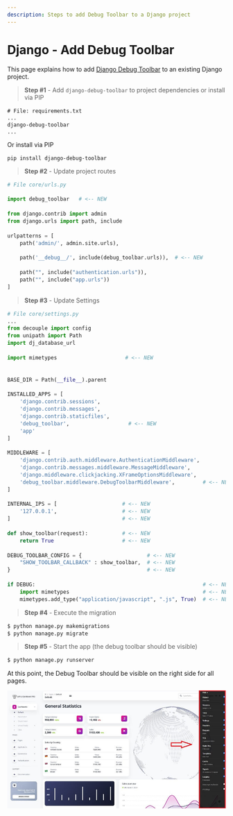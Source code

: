 ```yaml
---
description: Steps to add Debug Toolbar to a Django project
---
```


# Django - Add Debug Toolbar

This page explains how to add [Django Debug Toolbar](https://django-debug-toolbar.readthedocs.io/en/latest/index.html) to an existing Django project. 

> **Step \#1** - Add `django-debug-toolbar` to project dependencies or install via PIP

```text
# File: requirements.txt
...
django-debug-toolbar
...
```

Or install via PIP

```text
pip install django-debug-toolbar
```

> **Step \#2** - Update project routes

```python
# File core/urls.py

import debug_toolbar   # <-- NEW                     

from django.contrib import admin
from django.urls import path, include  

urlpatterns = [
    path('admin/', admin.site.urls),          
    
    path('__debug__/', include(debug_toolbar.urls)),  # <-- NEW
    
    path("", include("authentication.urls")), 
    path("", include("app.urls"))             
]

```

> **Step \#3** - Update Settings

```python
# File core/settings.py
...
from decouple import config
from unipath import Path
import dj_database_url

import mimetypes                      # <-- NEW


BASE_DIR = Path(__file__).parent

INSTALLED_APPS = [
    'django.contrib.sessions',
    'django.contrib.messages',
    'django.contrib.staticfiles',
    'debug_toolbar',                   # <-- NEW
    'app'  
]

MIDDLEWARE = [
    'django.contrib.auth.middleware.AuthenticationMiddleware',
    'django.contrib.messages.middleware.MessageMiddleware',
    'django.middleware.clickjacking.XFrameOptionsMiddleware',
    'debug_toolbar.middleware.DebugToolbarMiddleware',         # <-- NEW
]

INTERNAL_IPS = [                     # <-- NEW
    '127.0.0.1',                     # <-- NEW
]                                    # <-- NEW

def show_toolbar(request):           # <-- NEW
    return True                      # <-- NEW 

DEBUG_TOOLBAR_CONFIG = {                     # <-- NEW
    "SHOW_TOOLBAR_CALLBACK" : show_toolbar,  # <-- NEW
}                                            # <-- NEW

if DEBUG:                                                      # <-- NEW
    import mimetypes                                           # <-- NEW          
    mimetypes.add_type("application/javascript", ".js", True)  # <-- NEW
```



> **Step \#4** - Execute the migration

```bash
$ python manage.py makemigrations
$ python manage.py migrate
```



> **Step \#5** - Start the app \(the debug toolbar should be visible\)

```bash
$ python manage.py runserver
```

At this point, the Debug Toolbar should be visible on the right side for all pages. 

![Django Debug Toolbar - Soft UI Dashboard.](../../.gitbook/assets/soft-ui-dashboard-django-toolbar.jpg)

